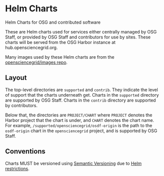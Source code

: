 # Helm Charts
Helm Charts for OSG and contributed software

These are Helm charts used for services either centrally managed by OSG Staff, or provided by OSG Staff and contributors for use by sites.
These charts will be served from the OSG Harbor instance at hub.opensciencegrid.org.

Many images used by these Helm charts are from the [opensciencegrid/images repo](https://github.com/opensciencegrid/images).

## Layout

The top-level directories are `supported` and `contrib`.
They indicate the level of support that the charts underneath get.
Charts in the `supported` directory are supported by OSG Staff.
Charts in the `contrib` directory are supported by contributors.

Below that, the directories are `PROJECT/CHART` where `PROJECT` denotes the Harbor project that the chart is under,
and `CHART` denotes the chart name.
For example, `/supported/opensciencegrid/osdf-origin` is the path to the `osdf-origin` chart in the `opensciencegrid` project,
and is supported by OSG Staff.

## Conventions

Charts MUST be versioned using [Semantic Versioning](https://semver.org) due to [Helm restrictions](https://github.com/helm/helm/issues/10697#issuecomment-1048070781).
